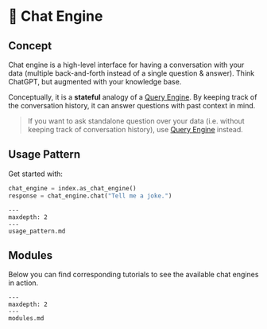 # 💬 Chat Engine

## Concept
Chat engine is a high-level interface for having a conversation with your data
(multiple back-and-forth instead of a single question & answer).
Think ChatGPT, but augmented with your knowledge base.  

Conceptually, it is a **stateful** analogy of a [Query Engine](/how_to/query_engine/root.md). 
By keeping track of the conversation history, it can answer questions with past context in mind.  


> If you want to ask standalone question over your data (i.e. without keeping track of conversation history), use [Query Engine](/how_to/query_engine/root.md) instead.  

## Usage Pattern
Get started with:
```python
chat_engine = index.as_chat_engine()
response = chat_engine.chat("Tell me a joke.")
```

```{toctree}
---
maxdepth: 2
---
usage_pattern.md
```


## Modules
Below you can find corresponding tutorials to see the available chat engines in action. 

```{toctree}
---
maxdepth: 2
---
modules.md
```